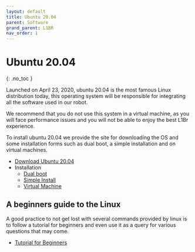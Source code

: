 ```yaml
---
layout: default
title: Ubuntu 20.04
parent: Software
grand_parent: L1BR
nav_order: 1
---
```


# Ubuntu 20.04
{: .no_toc }

Launched on April 23, 2020, ubuntu 20.04 is the most famous Linux distribution today, this operating system will be responsible for integrating all the software used in our robot.

We recommend that you do not use this system in a virtual machine, as you will face performance issues and you will not be able to enjoy the best L1Br experience.

To install ubuntu 20.04 we provide the site for downloading the OS and some installation forms such as dual boot, a simple installation and on virtual machines.

- [Download Ubuntu 20.04](https://releases.ubuntu.com/20.04/)
- Installation
    - [Dual boot](https://www.itzgeek.com/post/how-to-install-ubuntu-20-04-alongside-with-windows-10-in-dual-boot/)
    - [Simple Install](https://phoenixnap.com/kb/install-ubuntu-20-04)
    - [Virtual Machine](https://www.youtube.com/watch?v=x5MhydijWmc)

## A beginners guide to the Linux

A good practice to not get lost with several commands provided by linux is to follow a tutorial for beginners and even use it as a query for various questions that may come.

- [Tutorial for Beginners](http://www.ee.surrey.ac.uk/Teaching/Unix/)
